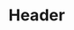 <!-- TITLE: Willkommen auf der Wissensdatenbank der Studenten der Chinesischen Medizin -->

# Header